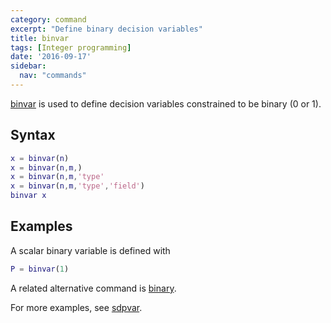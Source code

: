 ```yaml
---
category: command
excerpt: "Define binary decision variables"
title: binvar
tags: [Integer programming]
date: '2016-09-17'
sidebar:
  nav: "commands"
---
```


[binvar](/command/binvar) is used to define decision variables constrained to be binary (0 or 1).

## Syntax

````matlab
x = binvar(n)
x = binvar(n,m,)
x = binvar(n,m,'type'
x = binvar(n,m,'type','field')
binvar x
````

## Examples

A scalar binary variable is defined with

````matlab
P = binvar(1)
````

A related alternative command is [binary](/command/binary).

For more examples, see [sdpvar](/command/sdpvar).

